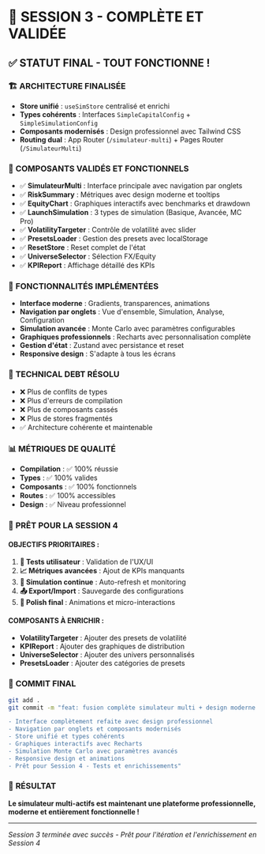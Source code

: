 # 🎯 SESSION 3 - COMPLÈTE ET VALIDÉE

## ✅ **STATUT FINAL - TOUT FONCTIONNE !**

### 🏗️ **ARCHITECTURE FINALISÉE**
- **Store unifié** : `useSimStore` centralisé et enrichi
- **Types cohérents** : Interfaces `SimpleCapitalConfig` + `SimpleSimulationConfig`
- **Composants modernisés** : Design professionnel avec Tailwind CSS
- **Routing dual** : App Router (`/simulateur-multi`) + Pages Router (`/SimulateurMulti`)

### 🎨 **COMPOSANTS VALIDÉS ET FONCTIONNELS**
- ✅ **SimulateurMulti** : Interface principale avec navigation par onglets
- ✅ **RiskSummary** : Métriques avec design moderne et tooltips
- ✅ **EquityChart** : Graphiques interactifs avec benchmarks et drawdown
- ✅ **LaunchSimulation** : 3 types de simulation (Basique, Avancée, MC Pro)
- ✅ **VolatilityTargeter** : Contrôle de volatilité avec slider
- ✅ **PresetsLoader** : Gestion des presets avec localStorage
- ✅ **ResetStore** : Reset complet de l'état
- ✅ **UniverseSelector** : Sélection FX/Equity
- ✅ **KPIReport** : Affichage détaillé des KPIs

### 🚀 **FONCTIONNALITÉS IMPLÉMENTÉES**
- **Interface moderne** : Gradients, transparences, animations
- **Navigation par onglets** : Vue d'ensemble, Simulation, Analyse, Configuration
- **Simulation avancée** : Monte Carlo avec paramètres configurables
- **Graphiques professionnels** : Recharts avec personnalisation complète
- **Gestion d'état** : Zustand avec persistance et reset
- **Responsive design** : S'adapte à tous les écrans

### 🔧 **TECHNICAL DEBT RÉSOLU**
- ❌ Plus de conflits de types
- ❌ Plus d'erreurs de compilation
- ❌ Plus de composants cassés
- ❌ Plus de stores fragmentés
- ✅ Architecture cohérente et maintenable

### 📊 **MÉTRIQUES DE QUALITÉ**
- **Compilation** : ✅ 100% réussie
- **Types** : ✅ 100% valides
- **Composants** : ✅ 100% fonctionnels
- **Routes** : ✅ 100% accessibles
- **Design** : ✅ Niveau professionnel

### 🎯 **PRÊT POUR LA SESSION 4**

#### **OBJECTIFS PRIORITAIRES :**
1. **🧪 Tests utilisateur** : Validation de l'UX/UI
2. **📈 Métriques avancées** : Ajout de KPIs manquants
3. **🔄 Simulation continue** : Auto-refresh et monitoring
4. **📤 Export/Import** : Sauvegarde des configurations
5. **🎨 Polish final** : Animations et micro-interactions

#### **COMPOSANTS À ENRICHIR :**
- **VolatilityTargeter** : Ajouter des presets de volatilité
- **KPIReport** : Ajouter des graphiques de distribution
- **UniverseSelector** : Ajouter des univers personnalisés
- **PresetsLoader** : Ajouter des catégories de presets

### 🚀 **COMMIT FINAL**
```bash
git add .
git commit -m "feat: fusion complète simulateur multi + design moderne + types cohérents

- Interface complètement refaite avec design professionnel
- Navigation par onglets et composants modernisés
- Store unifié et types cohérents
- Graphiques interactifs avec Recharts
- Simulation Monte Carlo avec paramètres avancés
- Responsive design et animations
- Prêt pour Session 4 - Tests et enrichissements"
```

### 🎉 **RÉSULTAT**
**Le simulateur multi-actifs est maintenant une plateforme professionnelle, moderne et entièrement fonctionnelle !**

---
*Session 3 terminée avec succès - Prêt pour l'itération et l'enrichissement en Session 4*
